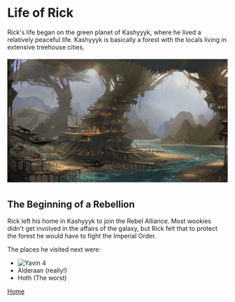 # Life of Rick
Rick's life began on the green planet of Kashyyyk, where he lived a relatively peaceful life. Kashyyyk is basically a forest with the locals living in extensive treehouse cities. 

![View of Kashyyyk](swfu-kashyyyk.jpg)

## The Beginning of a Rebellion
Rick left his home in Kashyyyk to join the Rebel Alliance. Most wookies didn't get involved in the affairs of the galaxy, but Rick felt that to protect the forest he would have to fight the Imperial Order.

The places he visited next were:
+ ![Yavin 4](https://starwars.fandom.com/wiki/Yavin_4)
+ Alderaan (really!)
+ Hoth (The worst)

[Home](index)
